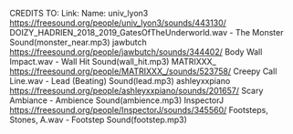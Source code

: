 CREDITS TO:                    Link:                                                      Name:
    univ_lyon3     https://freesound.org/people/univ_lyon3/sounds/443130/     DOIZY_HADRIEN_2018_2019_GatesOfTheUnderworld.wav   - The Monster Sound(monster_near.mp3)
    jawbutch       https://freesound.org/people/jawbutch/sounds/344402/       Body Wall Impact.wav                               - Wall Hit Sound(wall_hit.mp3) 
    MATRIXXX_      https://freesound.org/people/MATRIXXX_/sounds/523758/      Creepy Call Line.wav                               - Lead (Beating) Sound(lead.mp3)
    ashleyxxpiano  https://freesound.org/people/ashleyxxpiano/sounds/201657/  Scary Ambiance                                     - Ambience Sound(ambience.mp3)
    InspectorJ     https://freesound.org/people/InspectorJ/sounds/345560/     Footsteps, Stones, A.wav                           - Footstep Sound(footstep.mp3)
